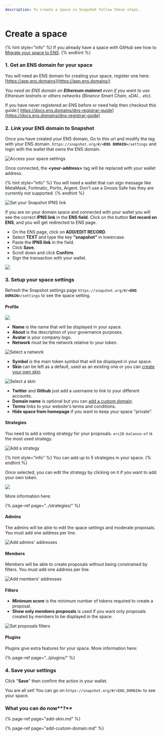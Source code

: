 ```yaml
---
description: To create a space in Snapshot follow these steps.
---
```


# Create a space

{% hint style="info" %}
If you already have a space with GitHub see how to [Migrate your space to ENS](https://docs.snapshot.page/spaces/migrate).
{% endhint %}

### 1. Get an ENS domain for your space

You will need an ENS domain for creating your space, register one here:  
[https://app.ens.domains](https://app.ens.domains/) 

_You need an ENS domain on **Ethereum mainnet** even if you want to use Ethereum testnets or others networks \(Binance Smart Chain, xDAI... etc\)._

If you have never registered an ENS before or need help then checkout this guide:[ https://docs.ens.domains/dns-registrar-guide](https://docs.ens.domains/dns-registrar-guide)

### 2. Link your ENS domain to Snapshot

Once you have created your ENS domain, Go to this url and modify the tag with your ENS domain. `https://snapshot.org/#/`**`<ENS DOMAIN>`**`/settings` and login with the wallet that owns the ENS domain.

![Access your space settings](../.gitbook/assets/access-to-your-space-settings.png)

Once connected, the **&lt;your-address&gt;** tag will be replaced with your wallet address.

{% hint style="info" %}
You will need a wallet that can sign message like MetaMask, Fortmatic, Portis, Argent. Don't use a Gnosis Safe has they are currently not supported.
{% endhint %}

![Set your Snapshot IPNS link](../.gitbook/assets/set-your-ipns-link.png)

If you are on your domain space and connected with your wallet you will see the correct **IPNS link** in the **ENS field**. Click on the button **Set record on ENS**, and you will get redirected to ENS page.

* On the ENS page, click on **ADD/EDIT RECORD**.
* Select **TEXT** and type the key **"snapshot"** in lowercase.
* Paste the **IPNS link** in the field.
* Click **Save**.
* Scroll down and click **Confirm**.
* Sign the transaction with your wallet.

![](../.gitbook/assets/snapshot%20%281%29.gif)

### **3. Setup your space settings**

Refresh the Snapshot settings page `https://snapshot.org/#/`**`<ENS DOMAIN>`**`/settings` to see the space setting.

#### Profile

![](../.gitbook/assets/profile-settings.png)

* **Name** is the name that will be displayed in your space.
* **About** is the description of your governance purposes.
* **Avatar** is your company logo.
* **Network** must be the network relative to your token.

![Select a network](../.gitbook/assets/select-a-network.png)

* **Symbol** is the main token symbol that will be displayed in your space.
* **Skin** can be left as a default, used as an existing one or you can [create your own skin](add-skin.md).

![Select a skin](../.gitbook/assets/select-a-skin.png)

* **Twitter** and **Github** just add a username to link to your different accounts.
* **Domain name** is optional but you can [add a custom domain](add-custom-domain.md).
* **Terms** links to your website's terms and conditions.
* **Hide space from homepage** if you want to keep your space "private".

#### **Strategies**

You need to add a voting strategy for your proposals. `erc20-balance-of` is the most used strategy.

![Add a strategy](../.gitbook/assets/add-a-strategy.png)

{% hint style="info" %}
You can add up to 5 strategies in your space.
{% endhint %}

Once selected, you can edit the strategy by clicking on it if you want to add your own token.

![](../.gitbook/assets/edit-a-strategy.png)

More information here:

{% page-ref page="../strategies/" %}

#### Admins

The admins will be able to edit the space settings and moderate proposals. You must add one address per line.

![Add admins&apos; addresses](../.gitbook/assets/add-admins-addresses.png)

#### Members

Members will be able to create proposals without being constrained by filters. You must add one address per line.

![Add members&apos; addresses](../.gitbook/assets/add-members-addresses.png)

#### Filters

* **Minimum score** is the minimum number of tokens required to create a proposal.
* **Show only members proposals** is used if you want only proposals created by members to be displayed in the space.

![Set proposals filters](../.gitbook/assets/set-space-filters.png)

#### Plugins

Plugins give extra features for your space. More information here:

{% page-ref page="../plugins/" %}

### 4. Save your settings

Click "**Save**" then confirm the action in your wallet.

You are all set! You can go on `https://snapshot.org/#/<ENS_DOMAIN>` to see your space.

### What you can do now**?**

{% page-ref page="add-skin.md" %}

{% page-ref page="add-custom-domain.md" %}

